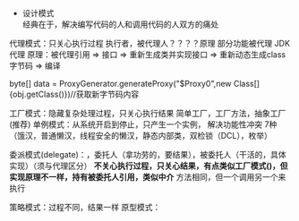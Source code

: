 * 设计模式  
经典在于，解决编写代码的人和调用代码的人双方的痛处

代理模式：只关心执行过程
执行者，被代理人？？？？原理
部分功能被代理
JDK代理
原理：被代理引用 => 接口 => 重新生成类并实现接口 => 重新动态生成class字节码 => 编译

byte[] data = ProxyGenerator.generateProxy("$Proxy0",new Class[]{obj.getClass()})//获取新字节码内容

工厂模式：隐藏复杂处理过程，只关心执行结果
简单工厂，工厂方法，抽象工厂(推荐)
单例模式：从系统开启到停止，只产生一个实例，
解决功能性冲突
7种（饿汉，普通懒汉，线程安全的懒汉，静态内部类，双检锁（DCL），枚举）

委派模式(delegate)：，委托人（拿功劳的，要结果），被委托人（干活的，具体实现）（须与代理区分）
**不关心执行过程，只关心结果，有点类似工厂模式()，但实现原理不一样，持有被委托人引用，类似中介**
方法相同，但一个调用另一个来执行

策略模式：过程不同，结果一样
原型模式：
